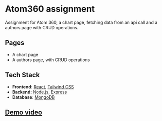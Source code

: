 # Atom360 assignment

Assignment for Atom 360, a chart page, fetching data from an api call and a authors page with CRUD operations.

## Pages

- A chart page
- A authors page, with CRUD operations

## Tech Stack

- **Frontend:** [React](https://reactjs.org/), [Tailwind CSS](https://tailwindcss.com/)
- **Backend:** [Node.js](https://nodejs.org/), [Express](https://expressjs.com/)
- **Database:** [MongoDB](https://www.mongodb.com/)

## [Demo video](https://youtu.be/Y_U6JMFiet8)
